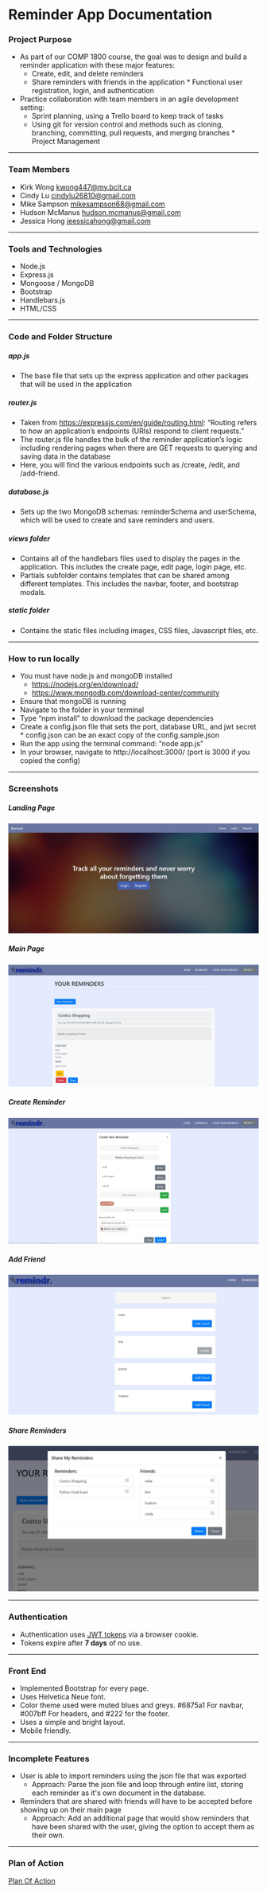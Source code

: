 # Reminder App Documentation

### Project Purpose

- As part of our COMP 1800 course, the goal was to design and build a reminder application with these major features:
  - Create, edit, and delete reminders
  - Share reminders with friends in the application \* Functional user registration, login, and authentication
- Practice collaboration with team members in an agile development setting:
  - Sprint planning, using a Trello board to keep track of tasks
  - Using git for version control and methods such as cloning, branching, committing, pull requests, and merging branches \* Project Management

---

### Team Members

- Kirk Wong kwong447@my.bcit.ca
- Cindy Lu cindylu26810@gmail.com
- Mike Sampson mikesampson68@gmail.com
- Hudson McManus hudson.mcmanus@gmail.com
- Jessica Hong jeessicahong@gmail.com

---

### Tools and Technologies

- Node.js
- Express.js
- Mongoose / MongoDB
- Bootstrap
- Handlebars.js
- HTML/CSS

---

### Code and Folder Structure

##### app.js

- The base file that sets up the express application and other packages that will be used in the application

##### router.js

- Taken from https://expressjs.com/en/guide/routing.html: “Routing refers to how an application’s endpoints (URIs) respond to client requests.”
- The router.js file handles the bulk of the reminder application’s logic including rendering pages when there are GET requests to querying and saving data in the database
- Here, you will find the various endpoints such as /create, /edit, and /add-friend.

##### database.js

- Sets up the two MongoDB schemas: reminderSchema and userSchema, which will be used to create and save reminders and users.

##### views folder

- Contains all of the handlebars files used to display the pages in the application. This includes the create page, edit page, login page, etc.
- Partials subfolder contains templates that can be shared among different templates. This includes the navbar, footer, and bootstrap modals.

##### static folder

- Contains the static files including images, CSS files, Javascript files, etc.

---

### How to run locally

- You must have node.js and mongoDB installed
  - https://nodejs.org/en/download/
  - https://www.mongodb.com/download-center/community
- Ensure that mongoDB is running
- Navigate to the folder in your terminal
- Type “npm install” to download the package dependencies
- Create a config.json file that sets the port, database URL, and jwt secret \* config.json can be an exact copy of the config.sample.json
- Run the app using the terminal command: “node app.js”
- In your browser, navigate to http://localhost:3000/ (port is 3000 if you copied the config)

---

### Screenshots

##### Landing Page

![landing_page](https://github.com/hudsonmcmanus/reminder-app/blob/master/screenshots/landing_page.JPG)

##### Main Page

![main_page](https://github.com/hudsonmcmanus/reminder-app/blob/master/screenshots/main_page.JPG)

##### Create Reminder

![create_reminder](https://github.com/hudsonmcmanus/reminder-app/blob/master/screenshots/create_reminder.JPG)

##### Add Friend

![add_friend](https://github.com/hudsonmcmanus/reminder-app/blob/master/screenshots/add_friend.JPG)

##### Share Reminders

![share_reminders](https://github.com/hudsonmcmanus/reminder-app/blob/master/screenshots/share_reminders.JPG)

---

### Authentication

- Authentication uses [JWT tokens](https://jwt.io/) via a browser cookie.
- Tokens expire after **7 days** of no use.

---

### Front End

- Implemented Bootstrap for every page.
- Uses Helvetica Neue font.
- Color theme used were muted blues and greys. #6875a1 For navbar, #007bff For headers, and #222 for the footer.
- Uses a simple and bright layout.
- Mobile friendly.

---

### Incomplete Features

- User is able to import reminders using the json file that was exported
    - Approach: Parse the json file and loop through entire list, storing each reminder as it's own document in the database.
- Reminders that are shared with friends will have to be accepted before showing up on their main page
    - Approach: Add an additional page that would show reminders that have been shared with the user, giving the option to accept them as their own.

---

### Plan of Action

[Plan Of Action](https://github.com/hudsonmcmanus/reminder-app/blob/master/PlanOfAction.md)
